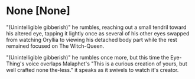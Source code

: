 # None [None]
"(Unintelligible gibberish)" he rumbles, reaching out a small tendril toward his altered eye, tapping it lightly once as several of his other eyes swapped from watching Oryllia to viewing his detached body part while the rest remained focused on The Witch-Queen.

"(Unintelligible gibberish)" he rumbles once more, but this time the Eye-Thing's voice overlaps Malaphet's "This is a curious creation of yours, but well crafted none the-less." it speaks as it swivels to watch it's creator.
